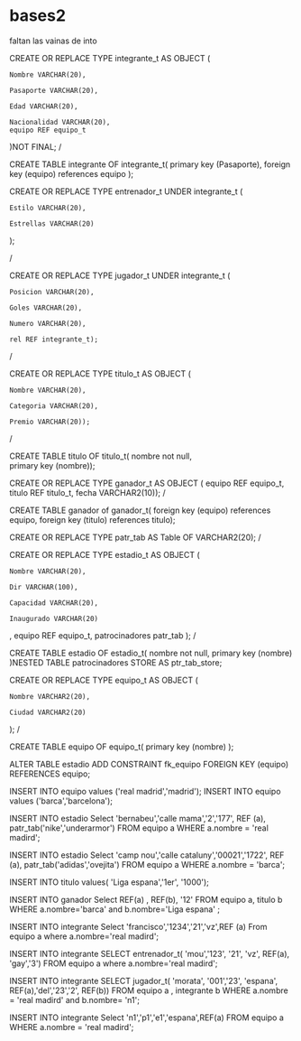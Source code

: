 # bases2
faltan  las vainas de into

CREATE OR REPLACE TYPE integrante_t AS OBJECT (
	
	Nombre VARCHAR(20),
	
	Pasaporte VARCHAR(20),
	
	Edad VARCHAR(20),
	
	Nacionalidad VARCHAR(20),
	equipo REF equipo_t
	
)NOT FINAL;
/

CREATE TABLE integrante OF integrante_t(
	primary key (Pasaporte),
	foreign key (equipo) references equipo
);




CREATE OR REPLACE TYPE entrenador_t UNDER integrante_t (
	
	Estilo VARCHAR(20),
	
	Estrellas VARCHAR(20)
);



/




CREATE OR REPLACE TYPE jugador_t UNDER integrante_t (
		
	Posicion VARCHAR(20),

	Goles VARCHAR(20),

	Numero VARCHAR(20),

	rel REF integrante_t);
/


CREATE OR REPLACE TYPE titulo_t AS OBJECT (
	
	Nombre VARCHAR(20),
	
	Categoria VARCHAR(20),
	
	Premio VARCHAR(20));



/

CREATE TABLE  titulo OF titulo_t(
	nombre not null,  
	primary key (nombre));

CREATE OR REPLACE TYPE ganador_t AS OBJECT (
	equipo REF equipo_t,
	titulo REF titulo_t,
	fecha VARCHAR2(10));
/

CREATE TABLE ganador of ganador_t(
	foreign key (equipo) references equipo,
	foreign key (titulo) references titulo);

CREATE OR REPLACE TYPE patr_tab AS Table OF VARCHAR2(20);
/

CREATE OR REPLACE TYPE estadio_t AS OBJECT (
	
	Nombre VARCHAR(20),
	
	Dir VARCHAR(100),
	
	Capacidad VARCHAR(20),
	
	Inaugurado VARCHAR(20)
, 
	equipo REF equipo_t,
	patrocinadores patr_tab
);
/

CREATE TABLE estadio OF estadio_t( 
	nombre not null,
	primary key (nombre)
)NESTED TABLE patrocinadores STORE AS ptr_tab_store;


CREATE OR REPLACE TYPE equipo_t AS OBJECT (
 
	Nombre VARCHAR2(20),
   
	Ciudad VARCHAR2(20) 
);
/

CREATE TABLE equipo OF equipo_t( 
	primary key (nombre)
);

ALTER TABLE estadio
ADD CONSTRAINT fk_equipo
	FOREIGN KEY (equipo)
	REFERENCES equipo;

INSERT INTO equipo values ('real madrid','madrid');
INSERT INTO equipo values ('barca','barcelona');

INSERT INTO estadio Select 'bernabeu','calle mama','2','177', REF (a), patr_tab('nike','underarmor') 
FROM equipo a WHERE a.nombre = 'real madird';

INSERT INTO estadio Select 'camp nou','calle cataluny','00021','1722', REF (a), patr_tab('adidas','ovejita') 
FROM equipo a WHERE a.nombre = 'barca';

INSERT INTO titulo values( 'Liga espana','1er', '1000');

INSERT INTO ganador Select REF(a) , REF(b), '12'
FROM equipo a, titulo b WHERE a.nombre='barca' and b.nombre='Liga espana' ;

INSERT INTO integrante Select 'francisco','1234','21','vz',REF (a)
From equipo a where a.nombre='real madird';

INSERT INTO integrante SELECT entrenador_t(  'mou','123', '21', 'vz', REF(a), 'gay','3')
FROM equipo a where a.nombre='real madird';

INSERT INTO integrante SELECT jugador_t( 'morata', '001','23', 'espana', REF(a),'del','23','2', REF(b))
FROM equipo a , integrante b WHERE a.nombre = 'real madird' and b.nombre= 'n1';

INSERT INTO integrante Select 'n1','p1','e1','espana',REF(a)
FROM equipo a WHERE a.nombre = 'real madird';

